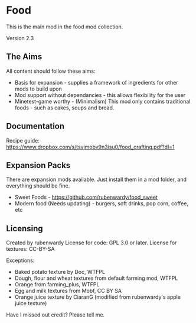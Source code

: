 Food
====

This is the main mod in the food mod collection.

Version 2.3

The Aims
--------

All content should follow these aims:
* Basis for expansion - supplies a framework of ingredients for other mods to build upon
* Mod support without dependancies - this allows flexibility for the user
* Minetest-game worthy - (Minimalism) This mod only contains traditional foods - such as cakes, soups and bread.

Documentation
-------------

Recipe guide: https://www.dropbox.com/s/tsvjmobv9n3isu0/food_crafting.pdf?dl=1

Expansion Packs
---------------

There are expansion mods available. Just install them in a mod folder, and everything should be fine.

* Sweet Foods - https://github.com/rubenwardy/food_sweet
* Modern food (Needs updating) - burgers, soft drinks, pop corn, coffee, etc

Licensing
---------

Created by rubenwardy
License for code: GPL 3.0 or later.
License for textures: CC-BY-SA

Exceptions:

* Baked potato texture by Doc, WTFPL
* Dough, flour and wheat textures from default farming mod, WTFPL
* Orange from farming_plus, WTFPL
* Egg and milk textures from Mobf, CC BY SA
* Orange juice texture by CiaranG (modified from rubenwardy's apple juice texture)

Have I missed out credit? Please tell me.
